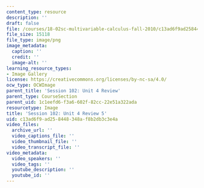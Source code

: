 ```yaml
---
content_type: resource
description: ''
draft: false
file: /courses/18-02sc-multivariable-calculus-fall-2010/c13ad6f9ad258448348af8b2db3c3e4a_MIT18_02SC_L35Brds_11.png
file_size: 15118
file_type: image/png
image_metadata:
  caption: ''
  credit: ''
  image-alt: ''
learning_resource_types:
- Image Gallery
license: https://creativecommons.org/licenses/by-nc-sa/4.0/
ocw_type: OCWImage
parent_title: 'Session 102: Unit 4 Review'
parent_type: CourseSection
parent_uid: 1c1eefd6-f3a6-602f-82cc-22e51a322ada
resourcetype: Image
title: 'Session 102: Unit 4 Review 5'
uid: c13ad6f9-ad25-8448-348a-f8b2db3c3e4a
video_files:
  archive_url: ''
  video_captions_file: ''
  video_thumbnail_file: ''
  video_transcript_file: ''
video_metadata:
  video_speakers: ''
  video_tags: ''
  youtube_description: ''
  youtube_id: ''
---
```

